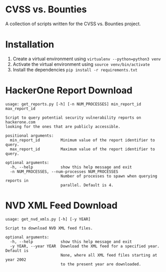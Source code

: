 # CVSS vs. Bounties

A collection of scripts written for the CVSS vs. Bounties project.

# Installation

1. Create a virtual environment using `virtualenv --python=python3 venv`
1. Activate the virtual environment using `source venv/bin/activate`
1. Install the dependencies `pip install -r requirements.txt`

# HackerOne Report Download

```
usage: get_reports.py [-h] [-n NUM_PROCESSES] min_report_id max_report_id

Script to query potential security vulnerability reports on hackerone.com
looking for the ones that are publicly accessible.

positional arguments:
  min_report_id         Minimum value of the report identifier to query.
  max_report_id         Maximum value of the report identifier to query.

optional arguments:
  -h, --help            show this help message and exit
  -n NUM_PROCESSES, --num-processes NUM_PROCESSES
                        Number of processes to spawn when querying reports in
                        parallel. Default is 4.
```

# NVD XML Feed Download

```
usage: get_nvd_xmls.py [-h] [-y YEAR]

Script to download NVD XML feed files.

optional arguments:
  -h, --help            show this help message and exit
  -y YEAR, --year YEAR  Download the XML feed for a specified year. Default is
                        None, where all XML feed files starting at year 2002
                        to the present year are downloaded.
```

